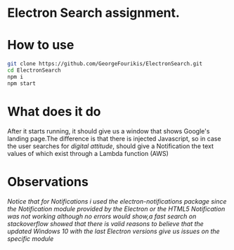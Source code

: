 Electron Search assignment.
===

How to use
===

```bash
git clone https://github.com/GeorgeFourikis/ElectronSearch.git
cd ElectronSearch
npm i
npm start
```


What does it do
===
After it starts running, it should give us a window that shows Google's landing page.The difference is that there is injected Javascript,
so in case the user searches for <i>digital attitude</i>, should give a Notification the text values of which exist through a Lambda function
(AWS)

Observations
===
*Notice that for Notifications i used the <i>electron-notifications</i> package since the <i>Notification</i> module provided by the Electron 
or the HTML5 Notification was not working although no errors would show,a fast search on  stackoverflow showed that there is valid reasons to
believe that the updated Windows 10 with the last Electron versions give us issues on the specific module*